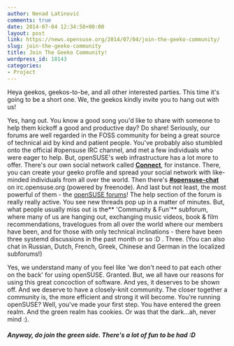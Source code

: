 ```yaml
---
author: Nenad Latinović
comments: true
date: 2014-07-04 12:34:58+00:00
layout: post
link: https://news.opensuse.org/2014/07/04/join-the-geeko-community/
slug: join-the-geeko-community
title: Join The Geeko Community!
wordpress_id: 18143
categories:
- Project
---
```


Heya geekos, geekos-to-be, and all other interested parties. This time it's going to be a short one. We, the geekos kindly invite you to hang out with us!

<!-- more -->

Yes, hang out. You know a good song you'd like to share with someone to help them kickoff a good and productive day? Do share! Seriously, our forums are well regarded in the FOSS community for being a great source of technical aid by kind and patient people. You've probably also stumbled onto the official #opensuse IRC channel, and met a few individuals who were eager to help. But, openSUSE's web infrastructure has a lot more to offer. There's our own social network called [**Connect**](https://connect.opensuse.org/), for instance. There, you can create your geeko profile and spread your social network with like-minded individuals from all over the world. Then there's [**#opensuse-chat**](https://en.opensuse.org/openSUSE:IRC_list) on irc.opensuse.org (powered by freenode). And last but not least, the most powerful of them - the [openSUSE forums](http://forums.opensuse.org)! The help section of the forum is really really active. You see new threads pop up in a matter of minutes. But, what people usually miss out is the** 'Community & Fun'** subforum, where many of us are hanging out, exchanging music videos, book & film recommendations, travelogues from all over the world where our members have been, and for those with only technical inclinations - there have been three systemd discussions in the past month or so :D . Three. (You can also chat in Russian, Dutch, French, Greek, Chinese and German in the localized subforums!)

Yes, we understand many of you feel like 'we don't need to pat each other on the back' for using openSUSE. Granted. But, we all have our reasons for using this great concoction of software. And yes, it deserves to be shown off. And we deserve to have a closely-knit community. The closer together a community is, the more efficient and strong it will become. You're running openSUSE? Well, you've made your first step. You have entered the green realm. And the green realm has cookies. Or was that the dark...ah, never mind :).


##### Anyway, do join the green side. There's a lot of fun to be had :D



